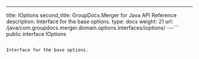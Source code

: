 ---
title: IOptions
second_title: GroupDocs.Merger for Java API Reference
description:  Interface for the base options.
type: docs
weight: 21
url: /java/com.groupdocs.merger.domain.options.interfaces/ioptions/
---```
public interface IOptions
```

Interface for the base options.
